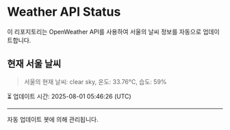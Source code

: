 
# Weather API Status

이 리포지토리는 OpenWeather API를 사용하여 서울의 날씨 정보를 자동으로 업데이트합니다.

## 현재 서울 날씨
> 서울의 현재 날씨: clear sky, 온도: 33.76°C, 습도: 59%

⏳ 업데이트 시간: 2025-08-01 05:46:26 (UTC)

---
자동 업데이트 봇에 의해 관리됩니다.
